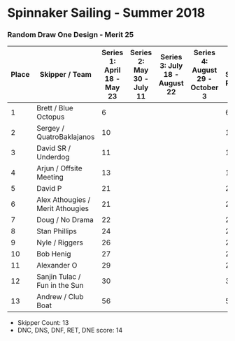 # Spinnaker Sailing - Summer 2018
### Random Draw One Design - Merit 25

| Place | Skipper / Team | Series 1: April 18  - May 23| Series 2:  May 30 - July 11 | Series 3:  July 18  - August 22 | Series 4: August 29 - October 3 | Final Series Points |
| --- | --- | --- | --- | --- | --- | --- |
| 1 | Brett / Blue Octopus | 6 |  |   |  | 6 |
| 2 | Sergey / QuatroBaklajanos | 10 |  |   |  | 10 |
| 3 | David SR / Underdog | 11 |  |   |  | 11 |
| 4 | Arjun / Offsite Meeting | 13 |  |   |  | 13 |
| 5 | David P | 21 |  |   |  | 21 |
| 6 | Alex Athougies / Merit Athougies | 21 |  |   |  | 21 |
| 7 | Doug / No Drama | 22 |  |   |  | 22 |
| 8 | Stan Phillips | 24 |  |   |  | 24 |
| 9 | Nyle / Riggers | 26 |  |   |  | 26 |
| 10 | Bob Henig | 27 |  |   |  | 27 |
| 11 | Alexander O | 29 |  |   |  | 29 |
| 12 | Sanjin Tulac / Fun in the Sun | 30 |  |   |  | 30 |
| 13 | Andrew / Club Boat | 56 |  |   |  | 56 |

* Skipper Count: 13
* DNC, DNS, DNF, RET, DNE score: 14


